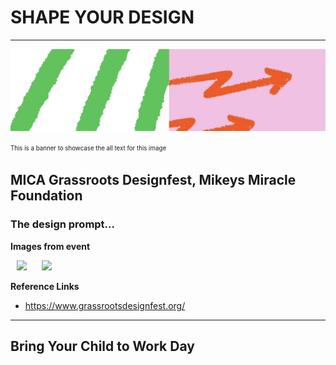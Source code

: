 # SHAPE YOUR DESIGN

___

<p align="center">
<img alt-text="Banner graphic from the MICA Grassroots DesignFest" src="MICA-banner.png">

</p>

<sup><sub>This is a banner to showcase the all text for this image</sub></sup>

## MICA Grassroots Designfest, Mikeys Miracle Foundation

### The design prompt...

**Images from event**

<p>
    <img src="https://picsum.photos/100/100" hspace="10" >
    <img src="https://picsum.photos/100/100" hspace="10" >
</p>

**Reference Links**
- https://www.grassrootsdesignfest.org/

---

## Bring Your Child to Work Day

